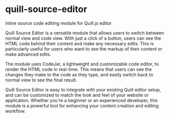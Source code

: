# quill-source-editor
Inline source code editing module for Quill.js editor

Quill Source Editor is a versatile module that allows users to switch between normal view and code view. With just a click of a button, users can see the HTML code behind their content and make any necessary edits. This is particularly useful for users who want to see the markup of their content or make advanced edits.

The module uses CodeJar, a lightweight and customizable code editor, to render the HTML code in real-time. This means that users can see the changes they make to the code as they type, and easily switch back to normal view to see the final result.

Quill Source Editor is easy to integrate with your existing Quill editor setup, and can be customized to match the look and feel of your website or application. Whether you're a beginner or an experienced developer, this module is a powerful tool for enhancing your content creation and editing workflow.
